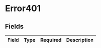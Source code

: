 # Error401


## Fields

| Field       | Type        | Required    | Description |
| ----------- | ----------- | ----------- | ----------- |